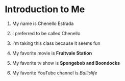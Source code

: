 # Introduction to Me

1. My name is Chenello Estrada

1. I preferred to be called Chenello

1. I'm taking this class because it seems fun

1. My favorite movie is **Fruitvale Station**

1. My favorite tv show is **Spongebob and Boondocks**

1. My favorite YouTube channel is *Ballislife*
